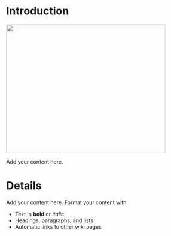 # Introduction #

<a href='http://www.youtube.com/watch?feature=player_embedded&v=iJHR45u0wmo' target='_blank'><img src='http://img.youtube.com/vi/iJHR45u0wmo/0.jpg' width='425' height=344 /></a>

Add your content here.


# Details #

Add your content here.  Format your content with:
  * Text in **bold** or _italic_
  * Headings, paragraphs, and lists
  * Automatic links to other wiki pages